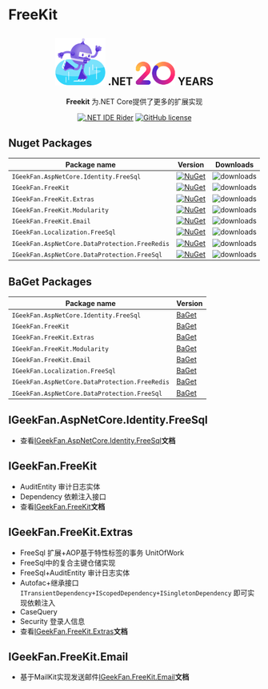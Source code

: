 # FreeKit

<div align="center">

## <img src=/images/dotnet-bot_skating.png width=100 /> .NET <img src=/images/dotnet-20-years.png width=80  /> YEARS

**Freekit** 为.NET Core提供了更多的扩展实现

[![.NET IDE Rider](https://img.shields.io/static/v1?style=float&logo=rider&label=Rider&message=jetbrains&color=red)](https://www.jetbrains.com/rider/)
[![GitHub license](https://img.shields.io/badge/license-MIT-blue.svg)](https://raw.githubusercontent.com/luoyunchong/IGeekFan.AspNetCore.RapiDoc/master/LICENSE)

</div>

## Nuget Packages

| Package name                           | Version                                                                                                                                                                                              | Downloads                                                                              |
| -------------------------------------- | ---------------------------------------------------------------------------------------------------------------------------------------------------------------------------------------------------- | -------------------------------------------------------------------------------------- |
| `IGeekFan.AspNetCore.Identity.FreeSql` | [![NuGet](https://img.shields.io/nuget/v/IGeekFan.AspNetCore.Identity.FreeSql.svg?style=flat-square&label=nuget&color=fedcba)](https://www.nuget.org/packages/IGeekFan.AspNetCore.Identity.FreeSql/) | ![downloads](https://img.shields.io/nuget/dt/IGeekFan.AspNetCore.Identity.FreeSql.svg) |
| `IGeekFan.FreeKit`                     | [![NuGet](https://img.shields.io/nuget/v/IGeekFan.FreeKit.svg?style=flat-square&label=nuget)](https://www.nuget.org/packages/IGeekFan.FreeKit/)                                                      | ![downloads](https://img.shields.io/nuget/dt/IGeekFan.FreeKit.svg)                     |
| `IGeekFan.FreeKit.Extras`              | [![NuGet](https://img.shields.io/nuget/v/IGeekFan.FreeKit.Extras.svg?style=flat-square&label=nuget)](https://www.nuget.org/packages/IGeekFan.FreeKit.Extras/)                                        | ![downloads](https://img.shields.io/nuget/dt/IGeekFan.FreeKit.Extras.svg)              |
| `IGeekFan.FreeKit.Modularity`          | [![NuGet](https://img.shields.io/nuget/v/IGeekFan.FreeKit.Modularity.svg?style=flat-square&label=nuget)](https://www.nuget.org/packages/IGeekFan.FreeKit.Modularity/)                                | ![downloads](https://img.shields.io/nuget/dt/IGeekFan.FreeKit.Modularity.svg)          |
| `IGeekFan.FreeKit.Email`               | [![NuGet](https://img.shields.io/nuget/v/IGeekFan.FreeKit.Email.svg?style=flat-square&label=nuget)](https://www.nuget.org/packages/IGeekFan.FreeKit.Email/)                                          | ![downloads](https://img.shields.io/nuget/dt/IGeekFan.FreeKit.Email.svg)               |
| `IGeekFan.Localization.FreeSql`        | [![NuGet](https://img.shields.io/nuget/v/IGeekFan.Localization.FreeSql.svg?style=flat-square&label=nuget)](https://www.nuget.org/packages/IGeekFan.Localization.FreeSql/)                            | ![downloads](https://img.shields.io/nuget/dt/IGeekFan.Localization.FreeSql.svg)        |
| `IGeekFan.AspNetCore.DataProtection.FreeRedis`| [![NuGet](https://img.shields.io/nuget/v/IGeekFan.AspNetCore.DataProtection.FreeRedis.svg?style=flat-square&label=nuget)](https://www.nuget.org/packages/IGeekFan.AspNetCore.DataProtection.FreeRedis/)| ![downloads](https://img.shields.io/nuget/dt/IGeekFan.AspNetCore.DataProtection.FreeRedis.svg)|
| `IGeekFan.AspNetCore.DataProtection.FreeSql`| [![NuGet](https://img.shields.io/nuget/v/IGeekFan.AspNetCore.DataProtection.FreeSql.svg?style=flat-square&label=nuget)](https://www.nuget.org/packages/IGeekFan.AspNetCore.DataProtection.FreeSql/)| ![downloads](https://img.shields.io/nuget/dt/IGeekFan.AspNetCore.DataProtection.FreeSql.svg)|

## BaGet Packages

| Package name                           | Version                                                                          |
| -------------------------------------- | -------------------------------------------------------------------------------- |
| `IGeekFan.AspNetCore.Identity.FreeSql` | [BaGet](http://124.70.130.97:5555/packages/IGeekFan.AspNetCore.Identity.FreeSql) |
| `IGeekFan.FreeKit`                     | [BaGet](http://124.70.130.97:5555/packages/IGeekFan.FreeKit)                     |
| `IGeekFan.FreeKit.Extras`              | [BaGet](http://124.70.130.97:5555/packages/IGeekFan.FreeKit.Extras)              |
| `IGeekFan.FreeKit.Modularity`          | [BaGet](http://124.70.130.97:5555/packages/IGeekFan.FreeKit.Modularity)          |
| `IGeekFan.FreeKit.Email`               | [BaGet](http://124.70.130.97:5555/packages/IGeekFan.FreeKit.Email)               |
| `IGeekFan.Localization.FreeSql`        | [BaGet](http://124.70.130.97:5555/packages/IGeekFan.Localization.FreeSql)        |
| `IGeekFan.AspNetCore.DataProtection.FreeRedis`          | [BaGet](http://124.70.130.97:5555/packages/IGeekFan.AspNetCore.DataProtection.FreeRedis)|
| `IGeekFan.AspNetCore.DataProtection.FreeSql`            | [BaGet](http://124.70.130.97:5555/packages/IGeekFan.AspNetCore.DataProtection.FreeSql)|

## IGeekFan.AspNetCore.Identity.FreeSql

- 查看[IGeekFan.AspNetCore.Identity.FreeSql](./AspNetCore.Identity.FreeSql.md)**文档**

## IGeekFan.FreeKit

- AuditEntity 审计日志实体
- Dependency 依赖注入接口
- 查看[IGeekFan.FreeKit](./Core.md)**文档**

## IGeekFan.FreeKit.Extras

- FreeSql 扩展+AOP基于特性标签的事务 UnitOfWork
- FreeSql中的复合主键仓储实现
- FreeSql+AuditEntity 审计日志实体
- Autofac+继承接口`ITransientDependency+IScopedDependency+ISingletonDependency` 即可实现依赖注入
- CaseQuery
- Security 登录人信息
- 查看[IGeekFan.FreeKit.Extras](./Extras.md)**文档**

## IGeekFan.FreeKit.Email

- 基于MailKit实现发送邮件[IGeekFan.FreeKit.Email](./Email.md)**文档**
